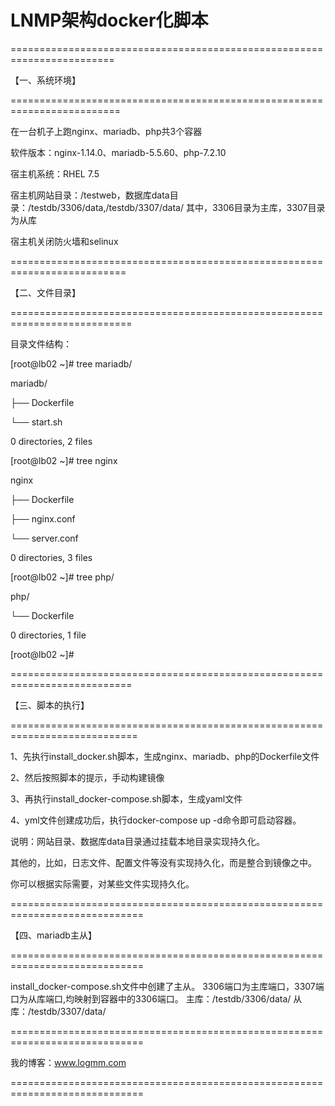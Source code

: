 
# LNMP架构docker化脚本

========================================================================

【一、系统环境】

=========================================================================

在一台机子上跑nginx、mariadb、php共3个容器

软件版本：nginx-1.14.0、mariadb-5.5.60、php-7.2.10

宿主机系统：RHEL 7.5

宿主机网站目录：/testweb，数据库data目录：/testdb/3306/data,/testdb/3307/data/
其中，3306目录为主库，3307目录为从库

宿主机关闭防火墙和selinux

==========================================================================

【二、文件目录】

===========================================================================

目录文件结构：

[root@lb02 ~]# tree mariadb/

mariadb/

├── Dockerfile

└── start.sh

0 directories, 2 files

[root@lb02 ~]# tree nginx

nginx

├── Dockerfile

├── nginx.conf

└── server.conf

0 directories, 3 files

[root@lb02 ~]# tree php/

php/

└── Dockerfile

0 directories, 1 file

[root@lb02 ~]# 

===========================================================================

【三、脚本的执行】

============================================================================

1、先执行install_docker.sh脚本，生成nginx、mariadb、php的Dockerfile文件

2、然后按照脚本的提示，手动构建镜像

3、再执行install_docker-compose.sh脚本，生成yaml文件

4、yml文件创建成功后，执行docker-compose  up -d命令即可启动容器。

说明：网站目录、数据库data目录通过挂载本地目录实现持久化。

其他的，比如，日志文件、配置文件等没有实现持久化，而是整合到镜像之中。

你可以根据实际需要，对某些文件实现持久化。

=============================================================================

【四、mariadb主从】

=============================================================================

install_docker-compose.sh文件中创建了主从。
3306端口为主库端口，3307端口为从库端口,均映射到容器中的3306端口。
主库：/testdb/3306/data/
从库：/testdb/3307/data/

=============================================================================

我的博客：www.logmm.com

=============================================================================
